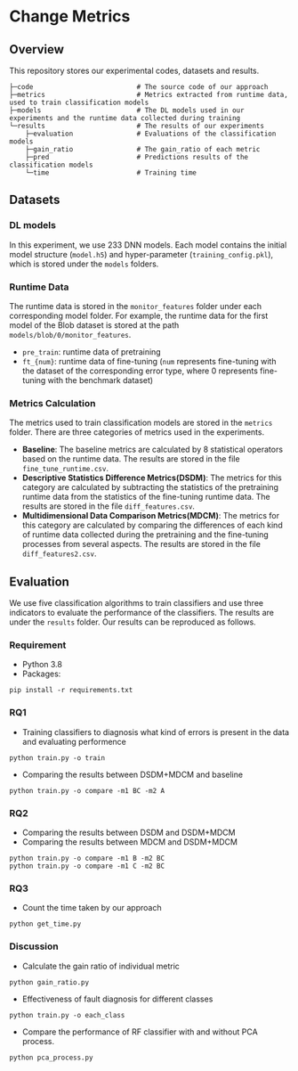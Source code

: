 # Change Metrics

## Overview
This repository stores our experimental codes, datasets and results.
```
├─code                          # The source code of our approach 
├─metrics                       # Metrics extracted from runtime data, used to train classification models
├─models                        # The DL models used in our experiments and the runtime data collected during training
└─results                       # The results of our experiments
    ├─evaluation                # Evaluations of the classification models
    ├─gain_ratio                # The gain_ratio of each metric
    ├─pred                      # Predictions results of the classification models
    └─time                      # Training time
```

## Datasets

### DL models
In this experiment, we use 233 DNN models. Each model contains the initial model structure (`model.h5`) and hyper-parameter (`training_config.pkl`), which is stored under the `models` folders. 

### Runtime Data
The runtime data is stored in the `monitor_features` folder under each corresponding model folder. For example, the runtime data for the first model of the Blob dataset is stored at the path `models/blob/0/monitor_features`.
- `pre_train`: runtime data of pretraining
- `ft_{num}`: runtime data of fine-tuning (`num` represents fine-tuning with the dataset of the corresponding error type, where 0 represents fine-tuning with the benchmark dataset)

### Metrics Calculation
The metrics used to train classification models are stored in the `metrics` folder. There are three categories of metrics used in the experiments.
 - **Baseline**: The baseline metrics are calculated by 8 statistical operators based on the runtime data. The results are stored in the file `fine_tune_runtime.csv`.
 - **Descriptive Statistics Difference Metrics(DSDM)**: The metrics for this category are calculated by subtracting the statistics of the pretraining runtime data from the statistics of the fine-tuning runtime data.  The results are stored in the file `diff_features.csv`.
 - **Multidimensional Data Comparison Metrics(MDCM)**: The metrics for this category are calculated by comparing the differences of each kind of runtime data collected during the pretraining and the fine-tuning processes from several aspects. The results are stored in the file `diff_features2.csv`.

## Evaluation
We use five classification algorithms to train classifiers and use three indicators to evaluate the performance of the classifiers. The results are under the `results` folder. Our results can be reproduced as follows.

### Requirement
- Python 3.8
- Packages:
```
pip install -r requirements.txt
```

### RQ1
- Training classifiers to diagnosis what kind of errors is present in the data and evaluating performence 
```
python train.py -o train
```
- Comparing the results between DSDM+MDCM and baseline
```
python train.py -o compare -m1 BC -m2 A
```

### RQ2
- Comparing the results between DSDM and DSDM+MDCM
- Comparing the results between MDCM and DSDM+MDCM
```
python train.py -o compare -m1 B -m2 BC
python train.py -o compare -m1 C -m2 BC
```

### RQ3
- Count the time taken by our approach
```
python get_time.py
```

### Discussion
- Calculate the gain ratio of individual metric
```
python gain_ratio.py
```
- Effectiveness of fault diagnosis for different classes
```
python train.py -o each_class
```
- Compare the performance of RF classifier with and without PCA process.
```
python pca_process.py
```